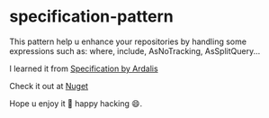 # specification-pattern

This pattern help u enhance your repositories by handling some expressions such as: where, include, AsNoTracking, AsSplitQuery...

I learned it from [Specification by Ardalis](https://github.com/ardalis/Specification)

Check it out at [Nuget](https://www.nuget.org/packages/minhsangdotcom.TheTemplate.SpecificationPattern)

Hope u enjoy it 🚀 happy hacking 😄.
